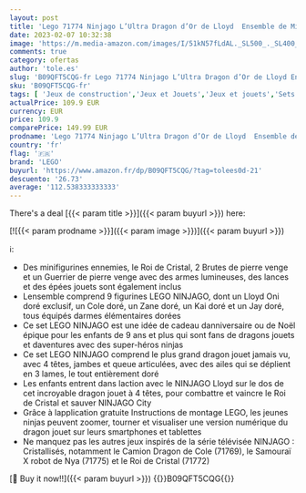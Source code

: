 ```yaml
---
layout: post
title: 'Lego 71774 Ninjago L’Ultra Dragon d’Or de Lloyd  Ensemble de Minifigurines Inédites de Cole  Zane  Kai et Jay Doré  avec Figurine de Dragon'
date: 2023-02-07 10:32:38
image: 'https://m.media-amazon.com/images/I/51kN57fLdAL._SL500_._SL400_.jpg'
comments: true
category: ofertas
author: 'tole.es'
slug: 'B09QFT5CQG-fr Lego 71774 Ninjago L’Ultra Dragon d’Or de Lloyd Ensemble...'
sku: 'B09QFT5CQG-fr'
tags: [ 'Jeux de construction','Jeux et Jouets','Jeux et jouets','Sets de jeux de construction','lego','🇫🇷', ]
actualPrice: 109.9 EUR
currency: EUR
price: 109.9
comparePrice: 149.99 EUR
prodname: 'Lego 71774 Ninjago L’Ultra Dragon d’Or de Lloyd  Ensemble de Minifigurines Inédites de Cole  Zane  Kai et Jay Doré  avec Figurine de Dragon'
country: 'fr'
flag: '🇫🇷'
brand: 'LEGO'
buyurl: 'https://www.amazon.fr/dp/B09QFT5CQG/?tag=tolees0d-21'
descuento: '26.73'
average: '112.538333333333'
---
```


There's a deal [{{< param title >}}]({{< param buyurl >}})  here:

[![{{< param prodname >}}]({{< param image >}})]({{< param buyurl >}})

ℹ️:

- Des minifigurines ennemies, le Roi de Cristal, 2 Brutes de pierre venge et un Guerrier de pierre venge avec des armes lumineuses, des lances et des épées jouets sont également inclus
- Lensemble comprend 9 figurines LEGO NINJAGO, dont un Lloyd Oni doré exclusif, un Cole doré, un Zane doré, un Kai doré et un Jay doré, tous équipés darmes élémentaires dorées
- Ce set LEGO NINJAGO est une idée de cadeau danniversaire ou de Noël épique pour les enfants de 9 ans et plus qui sont fans de dragons jouets et daventures avec des super-héros ninjas
- Ce set LEGO NINJAGO comprend le plus grand dragon jouet jamais vu, avec 4 têtes, jambes et queue articulées, avec des ailes qui se déplient en 3 lames, le tout entièrement doré
- Les enfants entrent dans laction avec le NINJAGO Lloyd sur le dos de cet incroyable dragon jouet à 4 têtes, pour combattre et vaincre le Roi de Cristal et sauver NINJAGO City
- Grâce à lapplication gratuite Instructions de montage LEGO, les jeunes ninjas peuvent zoomer, tourner et visualiser une version numérique du dragon jouet sur leurs smartphones et tablettes
- Ne manquez pas les autres jeux inspirés de la série télévisée NINJAGO : Cristallisés, notamment le Camion Dragon de Cole (71769), le Samouraï X robot de Nya (71775) et le Roi de Cristal (71772)

[🛒 Buy it now!!]({{< param buyurl >}})
{{<world>}}B09QFT5CQG{{</world>}}
